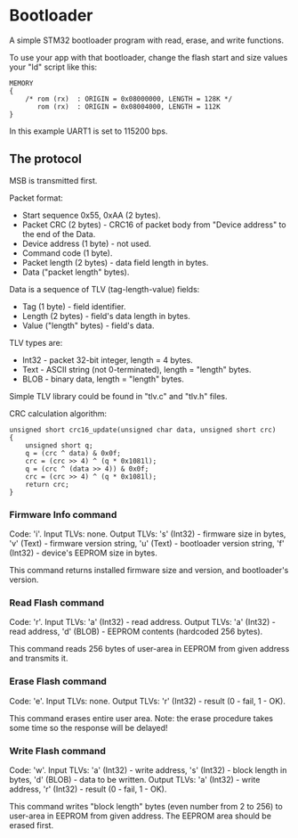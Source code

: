 # Bootloader

A simple STM32 bootloader program with read, erase, and write functions.

To use your app with that bootloader, change the flash start and size values your "ld" script like this:

```
MEMORY
{
	/* rom (rx)  : ORIGIN = 0x08000000, LENGTH = 128K */
	   rom (rx)  : ORIGIN = 0x08004000, LENGTH = 112K
}
```

In this example UART1 is set to 115200 bps.

## The protocol

MSB is transmitted first.

Packet format:
* Start sequence 0x55, 0xAA (2 bytes).
* Packet CRC (2 bytes) - CRC16 of packet body from "Device address" to the end of the Data.
* Device address (1 byte) - not used.
* Command code (1 byte).
* Packet length (2 bytes) - data field length in bytes.
* Data ("packet length" bytes).

Data is a sequence of TLV (tag-length-value) fields:
* Tag (1 byte) - field identifier.
* Length (2 bytes) - field's data length in bytes.
* Value ("length" bytes) - field's data.

TLV types are:
* Int32 - packet 32-bit integer, length = 4 bytes.
* Text - ASCII string (not 0-terminated), length = "length" bytes.
* BLOB - binary data, length = "length" bytes.

Simple TLV library could be found in "tlv.c" and "tlv.h" files.

CRC calculation algorithm:

```
unsigned short crc16_update(unsigned char data, unsigned short crc)
{
	unsigned short q;
	q = (crc ^ data) & 0x0f;
	crc = (crc >> 4) ^ (q * 0x1081l);
	q = (crc ^ (data >> 4)) & 0x0f;
	crc = (crc >> 4) ^ (q * 0x1081l);
	return crc;
}
```

### Firmware Info command
Code: 'i'.
Input TLVs: none.
Output TLVs: 's' (Int32) - firmware size in bytes, 'v' (Text) - firmware version string,
'u' (Text) - bootloader version string, 'f' (Int32) - device's EEPROM size in bytes.

This command returns installed firmware size and version, and bootloader's version.

### Read Flash command
Code: 'r'.
Input TLVs: 'a' (Int32) - read address.
Output TLVs: 'a' (Int32) - read address, 'd' (BLOB) - EEPROM contents (hardcoded 256 bytes).

This command reads 256 bytes of user-area in EEPROM from given address and transmits it.

### Erase Flash command
Code: 'e'.
Input TLVs: none.
Output TLVs: 'r' (Int32) - result (0 - fail, 1 - OK).

This command erases entire user area. Note: the erase procedure takes some time so the response will be delayed!

### Write Flash command
Code: 'w'.
Input TLVs: 'a' (Int32) - write address, 's' (Int32) - block length in bytes, 'd' (BLOB) - data to be written.
Output TLVs: 'a' (Int32) - write address, 'r' (Int32) - result (0 - fail, 1 - OK).

This command writes "block length" bytes (even number from 2 to 256) to user-area in EEPROM from given address. The EEPROM area should be erased first.
